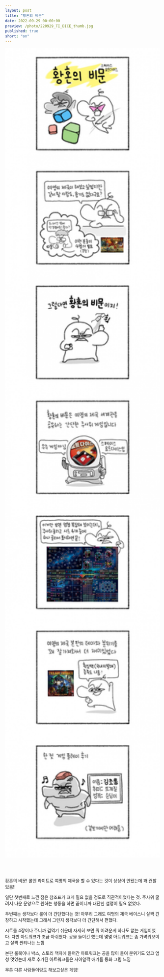 ```yaml
---
layout: post
title: "황혼의 비문"
date: 2022-09-29 00:00:00
preview: /photo/220929_TI_DICE_thumb.jpg
published: true
short: "on"
---
```


<img src="/photo/220929_TI_DICE.jpg" width="1000">

<br/><br/>

황혼의 비문!
롤앤 라이트로 여명의 제국을 할 수 있다는 것이 상상이 안됐는데 꽤 괜찮았음!!

일단 첫번째로 느낀 점은 참조표가 크게 필요 없을 정도로 직관적이었다는 것.
주사위 굴려서 나운 문양으로 원하는 행동을 하면 끝이니까 대단한 설명이 필요 없었다.

두번째는 생각보다 룰이 더 간단했다는 것!
아무리 그래도 여명의 제국 베이스니 살짝 긴장하고 시작했는데
그래서 그런지 생각보다 더 간단해서 편했다.

시트를 4장이나 주니까 겁먹기 쉬운데 자세히 보면 뭐 어려운게 하나도 없는 게임이었다.
다만 아트워크가 조금 아쉬웠다. 공을 들이긴 했는데 몇몇 아트워크는 좀 가벼워보이고 살짝 싼티나는 느낌

본판 룰북이나 박스, 스토리 책자에 들어간 아트워크는 공을 많이 들여 분위기도 있고 엄청 멋있는데
새로 추가된 아트워크들은 사아알짝 애기들 동화 그림 느낌

무튼 다른 사람들이랑도 해보고싶은 게임!
